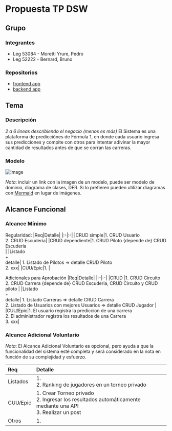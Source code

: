 # Propuesta TP DSW

## Grupo
### Integrantes
* Leg 53084 - Moretti Yrure, Pedro
* Leg 52222 - Bernard, Bruno

### Repositorios
* [frontend app](http://hyperlinkToGihubOrGitlab)
* [backend app](http://hyperlinkToGihubOrGitlab)

## Tema
### Descripción
*2 a 6 líneas describiendo el negocio (menos es más)*
El Sistema es una plataforma de predicciónes de Fórmula 1, en donde cada usuario ingresa sus predicciones y compite con otros para intentar adivinar la mayor cantidad de resultados antes de que se corran las carreras. 


### Modelo
![image](https://github.com/user-attachments/assets/498550ae-5080-486e-a9c0-031d4cde2e1f)


*Nota*: incluir un link con la imagen de un modelo, puede ser modelo de dominio, diagrama de clases, DER. Si lo prefieren pueden utilizar diagramas con [Mermaid](https://mermaid.js.org) en lugar de imágenes.

## Alcance Funcional 

### Alcance Mínimo

Regularidad:
|Req|Detalle|
|:-|:-|
|CRUD simple|1. CRUD Usuario <br>2. CRUD Escuderia|
|CRUD dependiente|1. CRUD Piloto {depende de} CRUD Escuderia <br>|
|Listado<br>+<br>detalle| 1. Listado de Pilotos => detalle CRUD Piloto<br> 2. xxx|
|CUU/Epic|1. |


Adicionales para Aprobación
|Req|Detalle|
|:-|:-|
|CRUD |1. CRUD Circuito <br>2. CRUD Carrera {depende de} CRUD Escuderia, CRUD Circuito y CRUD piloto |
|Listado<br>+<br>detalle| 1. Listado Carreras => detalle CRUD Carrera <br>2. Listado de Usuarios con mejores Usuarios => detalle CRUD Jugador |
|CUU/Epic|1. El usuario registra la prediccion de una carrera<br>2. El administrador registra los resultados de una Carrera <br>3. xxx|


### Alcance Adicional Voluntario

*Nota*: El Alcance Adicional Voluntario es opcional, pero ayuda a que la funcionalidad del sistema esté completa y será considerado en la nota en función de su complejidad y esfuerzo.

|Req|Detalle|
|:-|:-|
|Listados |1.  <br>2. Ranking de jugadores en un torneo privado|
|CUU/Epic|1. Crear Torneo privado <br>2. Ingresar los resultados automáticamente mediante una API <br>3. Realizar un post|
|Otros|1. |
